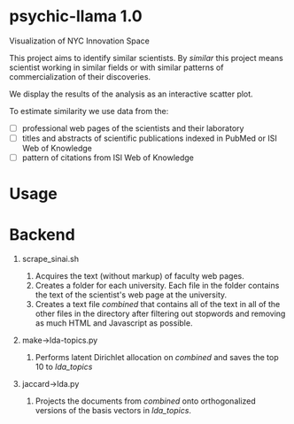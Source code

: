 psychic-llama 1.0 
=============

Visualization of NYC Innovation Space

This project aims to identify similar scientists. By _similar_ this project means scientist working in similar fields or with similar patterns of commercialization of their discoveries. 

We display the results of the analysis as an interactive scatter plot. 

To estimate similarity we use data from the:

 - [ ] professional web pages of the scientists and their laboratory
 - [ ] titles and abstracts of scientific publications indexed in PubMed or ISI Web of Knowledge
 - [ ] pattern of citations from ISI Web of Knowledge

Usage 
==============


Backend 
==============

  1. scrape_sinai.sh 
   	   1. Acquires the text (without markup) of faculty web pages. 
       1. Creates a folder for each university. Each file in the folder contains the text of the scientist's web page at the university. 
       1. Creates a text file _combined_ that contains all of the text in all of the other files in the directory after filtering out stopwords and removing as much HTML and Javascript as possible. 

  1. make->lda-topics.py 
  		1. Performs latent Dirichlet allocation on _combined_ and saves the top 10 to
  		_lda_topics_
  
  1. jaccard->lda.py 
  		1. Projects the documents from _combined_ onto orthogonalized versions of the basis vectors in _lda_topics_.  